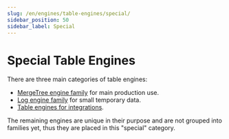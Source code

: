 ```yaml
---
slug: /en/engines/table-engines/special/
sidebar_position: 50
sidebar_label: Special
---
```


# Special Table Engines

There are three main categories of table engines:

- [MergeTree engine family](../../../engines/table-engines/mergetree-family/index.md) for main production use.
- [Log engine family](../../../engines/table-engines/log-family/index.md) for small temporary data.
- [Table engines for integrations](../../../engines/table-engines/integrations/index.md).

The remaining engines are unique in their purpose and are not grouped into families yet, thus they are placed in this "special" category.
